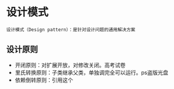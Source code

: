 # 设计模式

    设计模式（Design pattern）：是针对设计问题的通用解决方案

## 设计原则

- 开闭原则：对扩展开放，对修改关闭。高考试卷
- 里氏转换原则：子类继承父类，单独调完全可以运行。ps盗版光盘
- 依赖倒转原则：引用这个

